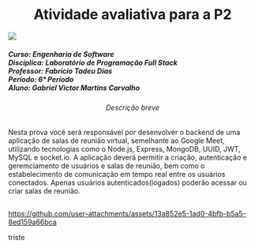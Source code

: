 <h1 align="center"> Atividade avaliativa para a P2</h1>
<img src="https://universidadedevassouras.edu.br/wp-content/uploads/2021/12/logo_horizontal_univasso.svg">

<h5>Curso: Engenharia de Software<br>
Disciplica: Laboratório de Programação Full Stack<br>
Professor: Fabricio Tadeu Dias<br>
Período: 6° Período<br>
Aluno: Gabriel Victor Martins Carvalho</h5>

<h6 align="center">Descrição breve</h6>
<p>Nesta prova você será responsável por desenvolver o backend de uma aplicação de salas de reunião virtual, semelhante ao Google Meet, utilizando tecnologias como o Node.js, Express, MongoDB, UUID, JWT, MySQL e socket.io. A aplicação deverá permitir a criação, autenticação e geremciamento de usuários e salas de reunião, bem como o estabelecimento de comunicação em tempo real entre os usuários conectados. Apenas usuários autenticados(logados) poderão acessar ou criar salas de reunião.
</p>

##

https://github.com/user-attachments/assets/13a852e5-1ad0-4bfb-b5a5-8ed159a66bca

triste
